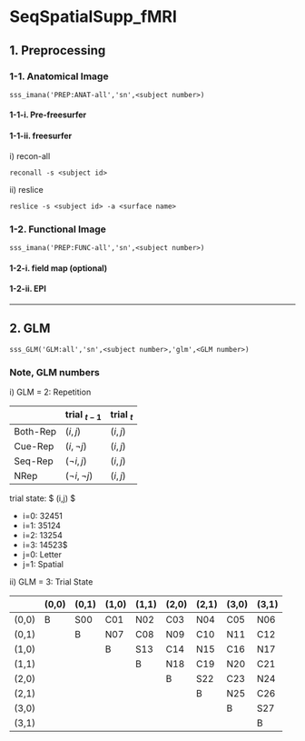 # SeqSpatialSupp_fMRI

## 1. Preprocessing

### 1-1. Anatomical Image

```
sss_imana('PREP:ANAT-all','sn',<subject number>)
```

#### 1-1-i. Pre-freesurfer

#### 1-1-ii. freesurfer

i) recon-all
```
reconall -s <subject id>
```

ii) reslice
```
reslice -s <subject id> -a <surface name>
```

### 1-2. Functional Image

```
sss_imana('PREP:FUNC-all','sn',<subject number>)
```

#### 1-2-i. field map (optional)

#### 1-2-ii. EPI

---

## 2. GLM 

```
sss_GLM('GLM:all','sn',<subject number>,'glm',<GLM number>)
```

### Note, GLM numbers

i) GLM = 2: Repetition

|  | trial ${}_{t-1}$ | trial ${}_{t}$ |
|---------|---------|---------|
| Both-Rep| $(i,j)$ | $(i,j)$ |
| Cue-Rep | $(i,\neg j)$ | $(i,j)$ |
| Seq-Rep | $(\neg i,j)$ | $(i,j)$ |
| NRep    | $(\neg i,\neg j)$ | $(i,j)$ |

trial state: $ (i,j) $

- i=0: 32451
- i=1: 35124
- i=2: 13254
- i=3: 14523$
- j=0: Letter
- j=1: Spatial

ii) GLM = 3: Trial State

|     |(0,0)|(0,1)|(1,0)|(1,1)|(2,0)|(2,1)|(3,0)|(3,1)| 
|-----|-----|-----|-----|-----|-----|-----|-----|-----|
|(0,0)|  B  | S00 | C01 | N02 | C03 | N04 | C05 | N06 |
|(0,1)|     |  B  | N07 | C08 | N09 | C10 | N11 | C12 |
|(1,0)|     |     |  B  | S13 | C14 | N15 | C16 | N17 |
|(1,1)|     |     |     |  B  | N18 | C19 | N20 | C21 |
|(2,0)|     |     |     |     |  B  | S22 | C23 | N24 |
|(2,1)|     |     |     |     |     |  B  | N25 | C26 |
|(3,0)|     |     |     |     |     |     |  B  | S27 |
|(3,1)|     |     |     |     |     |     |     |  B  |
